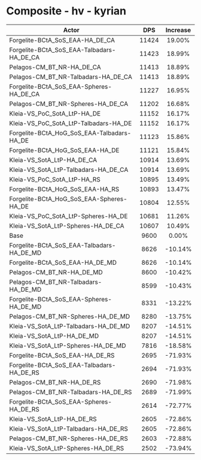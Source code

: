 # Composite - hv - kyrian
| Actor | DPS | Increase |
|---|:---:|:---:|
|Forgelite-BCtA_SoS_EAA-HA_DE_CA|11424|19.00%|
|Forgelite-BCtA_SoS_EAA-Talbadars-HA_DE_CA|11423|18.99%|
|Pelagos-CM_BT_NR-HA_DE_CA|11413|18.89%|
|Pelagos-CM_BT_NR-Talbadars-HA_DE_CA|11413|18.89%|
|Forgelite-BCtA_SoS_EAA-Spheres-HA_DE_CA|11227|16.95%|
|Pelagos-CM_BT_NR-Spheres-HA_DE_CA|11202|16.68%|
|Kleia-VS_PoC_SotA_LtP-HA_DE|11152|16.17%|
|Kleia-VS_PoC_SotA_LtP-Talbadars-HA_DE|11152|16.17%|
|Forgelite-BCtA_HoG_SoS_EAA-Talbadars-HA_DE|11123|15.86%|
|Forgelite-BCtA_HoG_SoS_EAA-HA_DE|11121|15.84%|
|Kleia-VS_SotA_LtP-HA_DE_CA|10914|13.69%|
|Kleia-VS_SotA_LtP-Talbadars-HA_DE_CA|10914|13.69%|
|Kleia-VS_PoC_SotA_LtP-HA_RS|10895|13.49%|
|Forgelite-BCtA_HoG_SoS_EAA-HA_RS|10893|13.47%|
|Forgelite-BCtA_HoG_SoS_EAA-Spheres-HA_DE|10804|12.55%|
|Kleia-VS_PoC_SotA_LtP-Spheres-HA_DE|10681|11.26%|
|Kleia-VS_SotA_LtP-Spheres-HA_DE_CA|10607|10.49%|
|Base|9600|0.00%|
|Forgelite-BCtA_SoS_EAA-Talbadars-HA_DE_MD|8626|-10.14%|
|Forgelite-BCtA_SoS_EAA-HA_DE_MD|8626|-10.14%|
|Pelagos-CM_BT_NR-HA_DE_MD|8600|-10.42%|
|Pelagos-CM_BT_NR-Talbadars-HA_DE_MD|8599|-10.43%|
|Forgelite-BCtA_SoS_EAA-Spheres-HA_DE_MD|8331|-13.22%|
|Pelagos-CM_BT_NR-Spheres-HA_DE_MD|8280|-13.75%|
|Kleia-VS_SotA_LtP-Talbadars-HA_DE_MD|8207|-14.51%|
|Kleia-VS_SotA_LtP-HA_DE_MD|8207|-14.51%|
|Kleia-VS_SotA_LtP-Spheres-HA_DE_MD|7816|-18.58%|
|Forgelite-BCtA_SoS_EAA-HA_DE_RS|2695|-71.93%|
|Forgelite-BCtA_SoS_EAA-Talbadars-HA_DE_RS|2694|-71.93%|
|Pelagos-CM_BT_NR-HA_DE_RS|2690|-71.98%|
|Pelagos-CM_BT_NR-Talbadars-HA_DE_RS|2689|-71.99%|
|Forgelite-BCtA_SoS_EAA-Spheres-HA_DE_RS|2614|-72.77%|
|Kleia-VS_SotA_LtP-HA_DE_RS|2605|-72.86%|
|Kleia-VS_SotA_LtP-Talbadars-HA_DE_RS|2605|-72.86%|
|Pelagos-CM_BT_NR-Spheres-HA_DE_RS|2603|-72.88%|
|Kleia-VS_SotA_LtP-Spheres-HA_DE_RS|2502|-73.94%|
